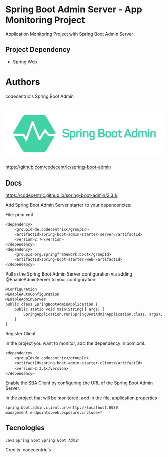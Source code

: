 # Spring Boot Admin Server - App Monitoring Project

Application Monitoring Project with Spring Boot Admin Server


## Project Dependency

- Spring Web


# Authors

codecentric's Spring Boot Admin


<h1 align="center">
    <img alt="codecentric" title="codecentric" src="https://github.com/codecentric/spring-boot-admin/blob/master/images/logo-spring-boot-admin.png"  /><br>
</h1>


https://github.com/codecentric/spring-boot-admin

## Docs

https://codecentric.github.io/spring-boot-admin/2.3.1/


Add Spring Boot Admin Server starter to your dependencies:

File: pom.xml

```
<dependency>
    <groupId>de.codecentric</groupId>
    <artifactId>spring-boot-admin-starter-server</artifactId>
    <version>2.?</version>
</dependency>
<dependency>
    <groupId>org.springframework.boot</groupId>
    <artifactId>spring-boot-starter-web</artifactId>
</dependency>

```

Pull in the Spring Boot Admin Server configuration via adding @EnableAdminServer to your configuration:

```
@Configuration
@EnableAutoConfiguration
@EnableAdminServer
public class SpringBootAdminApplication {
    public static void main(String[] args) {
        SpringApplication.run(SpringBootAdminApplication.class, args);
    }
}

```


Register Client

In the project you want to monitor, add the dependency in pom.xml.

```
<dependency>
    <groupId>de.codecentric</groupId>
    <artifactId>spring-boot-admin-starter-client</artifactId>
    <version>2.3.1</version>
</dependency>
```

Enable the SBA Client by configuring the URL of the Spring Boot Admin Server:

In the project that will be monitored, add in the file: application.properties 

```
spring.boot.admin.client.url=http://localhost:8080  
management.endpoints.web.exposure.include=*  
```



## Tecnologies

`Java` `Spring Boot` `Spring Boot Admin` 
 
 
 
 
 Credits: codecentric's